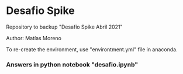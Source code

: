 # Desafio Spike
Repository to backup "Desafío Spike Abril 2021"

Author: Matías Moreno

To re-create the environment, use "environtment.yml" file in anaconda.

### Answers in python notebook "desafio.ipynb"